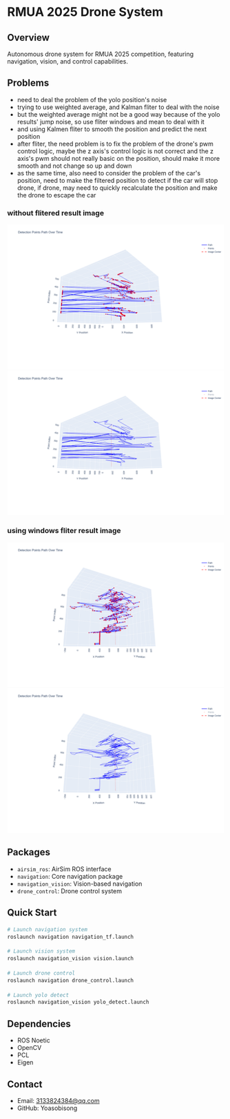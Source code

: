 # RMUA 2025 Drone System

## Overview
Autonomous drone system for RMUA 2025 competition, featuring navigation, vision, and control capabilities.

## Problems
- need to deal the problem of the yolo position's noise
- trying to use weighted average, and Kalman fliter to deal with the noise
- but the weighted average might not be a good way because of the yolo results' jump noise, so use fliter windows and mean to deal with it
- and using Kalmen fliter to smooth the position and predict the next position
- after fliter, the need problem is to fix the problem of the drone's pwm control logic, maybe the z axis's control logic is not correct and the z axis's pwm should not really basic on the position, should make it more smooth and not change so up and down
- as the same time, also need to consider the problem of the car's position, need to make the filtered position to detect if the car will stop drone, if drone, may need to quickly recalculate the position and make the drone to escape the car

### without flitered result image
![without flitered result image](drone_ws/src/navigation_vision/position_fliter/both.png)
![without flitered result image](drone_ws/src/navigation_vision/position_fliter/path.png)

### using windows fliter result image
![using windows fliter result image](drone_ws/src/navigation_vision/position_fliter/windows_both.png)
![using windows fliter result image](drone_ws/src/navigation_vision/position_fliter/windows_path.png)

## Packages
- `airsim_ros`: AirSim ROS interface
- `navigation`: Core navigation package
- `navigation_vision`: Vision-based navigation
- `drone_control`: Drone control system 

## Quick Start
```bash
# Launch navigation system
roslaunch navigation navigation_tf.launch

# Launch vision system
roslaunch navigation_vision vision.launch

# Launch drone control
roslaunch navigation drone_control.launch

# Launch yolo detect
roslaunch navigation_vision yolo_detect.launch
```

## Dependencies
- ROS Noetic
- OpenCV
- PCL
- Eigen

## Contact
- Email: 3133824384@qq.com
- GitHub: Yoasobisong
